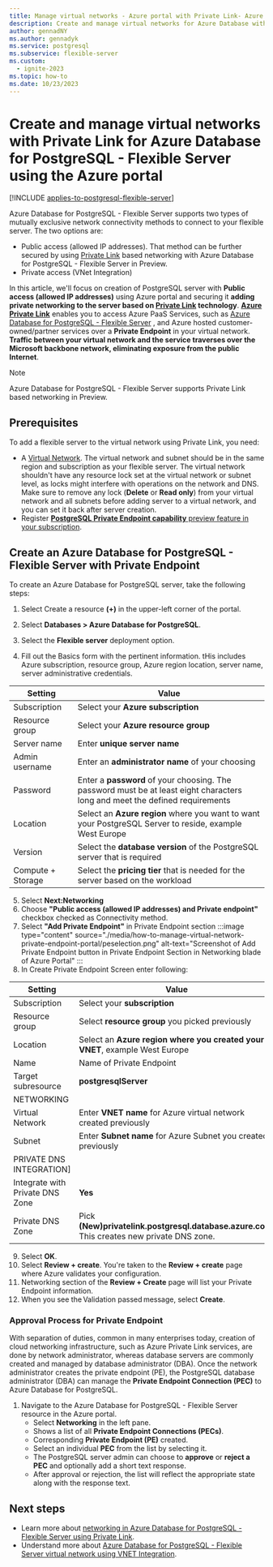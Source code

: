 ```yaml
---
title: Manage virtual networks - Azure portal with Private Link- Azure Database for PostgreSQL - Flexible Server
description: Create and manage virtual networks for Azure Database with Private Link for PostgreSQL - Flexible Server using the Azure portal
author: gennadNY
ms.author: gennadyk
ms.service: postgresql
ms.subservice: flexible-server
ms.custom:
  - ignite-2023
ms.topic: how-to
ms.date: 10/23/2023
---
```



# Create and manage virtual networks with Private Link for Azure Database for PostgreSQL - Flexible Server using the Azure portal

[!INCLUDE [applies-to-postgresql-flexible-server](../includes/applies-to-postgresql-flexible-server.md)]

Azure Database for PostgreSQL - Flexible Server supports two types of mutually exclusive network connectivity methods to connect to your flexible server. The two options are:

* Public access (allowed IP addresses). That method can be further secured by using [Private Link](./concepts-networking-private-link.md) based networking with Azure Database for PostgreSQL - Flexible Server in Preview. 
* Private access (VNet Integration)

In this article, we'll focus on creation of PostgreSQL server with **Public access (allowed IP addresses)** using Azure portal and securing it **adding private networking to the server based on [Private Link](./concepts-networking-private-link.md) technology**. **[Azure Private Link](../../private-link/private-link-overview.md)** enables you to access Azure PaaS Services, such as [Azure Database for PostgreSQL - Flexible Server](./concepts-networking-private-link.md) , and Azure hosted customer-owned/partner services over a **Private Endpoint** in your virtual network. **Traffic between your virtual network and the service traverses over the Microsoft backbone network, eliminating exposure from the public Internet**. 

> [!NOTE]
> Azure Database for PostgreSQL - Flexible Server supports Private Link based networking in Preview.

## Prerequisites

To add a flexible server to the  virtual network using Private Link, you need:
- A [Virtual Network](../../virtual-network/quick-create-portal.md#create-a-virtual-network). The virtual network and subnet should be in the same region and subscription as your flexible server. The virtual network shouldn't have any resource lock set at the virtual network or subnet level, as locks might interfere with operations on the network and DNS.  Make sure to remove any lock (**Delete** or **Read only**) from your virtual network and all subnets before adding  server to a virtual network, and you can set it back after server creation.
- Register [**PostgreSQL Private Endpoint capability** preview feature in your subscription](../../azure-resource-manager/management/preview-features.md). 

## Create an Azure Database for PostgreSQL - Flexible Server with Private Endpoint

To create an Azure Database for PostgreSQL server, take the following steps:

1. Select Create a resource **(+)** in the upper-left corner of the portal.

2. Select **Databases > Azure Database for PostgreSQL**.

3. Select the **Flexible server** deployment option.

4. Fill out the Basics form with the pertinent information. tHis includes Azure subscription, resource group, Azure region location, server name, server administrative credentials. 

| **Setting** | **Value**|
|---------|------|
|Subscription| Select your **Azure subscription**|
|Resource group| Select your **Azure resource group**|
|Server name| Enter **unique server name**|
|Admin username |Enter an **administrator name** of your choosing|
|Password|Enter a **password** of your choosing. The password must be at least eight characters long and meet the defined requirements|
|Location|Select an **Azure region** where you want to want your PostgreSQL Server to reside, example  West Europe|
|Version|Select the **database version** of the PostgreSQL server that is required|
|Compute + Storage|Select the **pricing tier** that is needed for the server based on the workload|

5. Select **Next:Networking**
6. Choose **"Public access (allowed IP addresses) and Private endpoint"** checkbox checked as Connectivity method.
7. Select **"Add Private Endpoint"** in Private Endpoint section
    :::image type="content" source="./media/how-to-manage-virtual-network-private-endpoint-portal/peselection.png" alt-text="Screenshot of Add Private Endpoint button in Private Endpoint Section in Networking blade of Azure Portal" :::
8. In Create Private Endpoint Screen enter following:

| **Setting** | **Value**|
|---------|------|
|Subscription| Select your **subscription**|
|Resource group| Select **resource group** you picked previously|
|Location|Select an **Azure region where you created your VNET**, example  West Europe|
|Name|Name of Private Endpoint|
|Target subresource|**postgresqlServer**|
|NETWORKING|
|Virtual Network|  Enter **VNET name** for Azure virtual network created previously |
|Subnet|Enter **Subnet name** for Azure Subnet you created previously|
|PRIVATE DNS INTEGRATION]
|Integrate with Private DNS Zone| **Yes**|
|Private DNS Zone| Pick **(New)privatelink.postgresql.database.azure.com**. This creates new private DNS zone.|

9. Select **OK**.
10. Select **Review + create**. You're taken to the **Review + create** page where Azure validates your configuration.
11. Networking section of the **Review + Create** page will list your Private Endpoint information.
12. When you see the Validation passed message, select **Create**.

### Approval Process for Private Endpoint

With separation of duties, common in many enterprises today, creation of cloud networking infrastructure, such as Azure Private Link services, are done by network administrator, whereas database servers are commonly created and managed by database administrator (DBA).
Once the network administrator creates the private endpoint (PE), the PostgreSQL database administrator (DBA) can manage the **Private Endpoint Connection (PEC)** to Azure Database for PostgreSQL. 
1. Navigate to the Azure Database for PostgreSQL - Flexible Server resource in the Azure portal.
    - Select **Networking** in the left pane.
    - Shows a list of all **Private Endpoint Connections (PECs)**.
    - Corresponding **Private Endpoint (PE)** created.
    - Select an individual **PEC** from the list by selecting it.
    - The PostgreSQL server admin can choose to **approve** or **reject a PEC** and optionally add a short text response.
    - After approval or rejection, the list will reflect the appropriate state along with the response text.

## Next steps
- Learn more about [networking in Azure Database for PostgreSQL - Flexible Server using Private Link](./concepts-networking-private-link.md).
- Understand more about [Azure Database for PostgreSQL - Flexible Server virtual network using VNET Integration](./concepts-networking-private.md).
